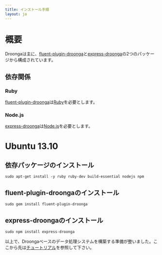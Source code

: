 ```yaml
---
title: インストール手順
layout: ja
---
```


# 概要

Droongaは主に、[fluent-plugin-droonga][]と[express-droonga][]の2つのパッケージから構成されています。

## 依存関係

### Ruby

[fluent-plugin-droonga][]は[Ruby][]を必要とします。

### Node.js

[express-droonga][]は[Node.js][]を必要とします。


# Ubuntu 13.10

## 依存パッケージのインストール

    sudo apt-get install -y ruby ruby-dev build-essential nodejs npm

## fluent-plugin-droongaのインストール

    sudo gem install fluent-plugin-droonga

## express-droongaのインストール

    sudo npm install express-droonga

以上で、Droongaベースのデータ処理システムを構築する準備が整いました。ここから先は[チュートリアル](/ja/tutorial/)を参照して下さい。

  [Ruby]: http://www.ruby-lang.org/
  [Node.js]: http://nodejs.org/
  [fluent-plugin-droonga]: https://github.com/droonga/fluent-plugin-droonga
  [express-droonga]: https://github.com/droonga/express-droonga
